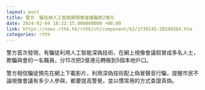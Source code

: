 ```yaml
---
layout: post
title: 警方︰騙徒用人工智能開視像會議騙款2億元
date: 2024-02-04 18:22:15.000000000 +08:00
link: https://news.rthk.hk/rthk/ch/component/k2/1739145-20240204.htm
categories: rthk
---
```


警方首次發現，有騙徒利用人工智能深偽技術，在網上視像會議假冒成多名人士，欺騙與會的一名職員，分15次把2億港元轉帳到5個本地戶口。

警方相信騙徒預先在網上下載影片，利用深偽技術配上偽冒聲音行騙，提醒市民不論視像會議有多少人參與，都要提高警覺，並以慣常用的方式查證真偽。
